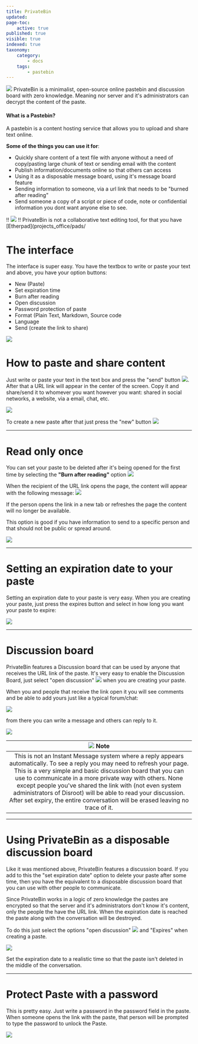 ```yaml
---
title: PrivateBin
updated:
page-toc:
    active: true
published: true
visible: true
indexed: true
taxonomy:
    category:
        - docs
    tags:
        - pastebin
---
```


![](/home/icons/privatebin.png)
PrivateBin is a minimalist, open-source online pastebin and discussion board with zero knowledge. Meaning nor server and it's administrators can decrypt the content of the paste.
<br>

#### What is a Pastebin?
A pastebin is a content hosting service that allows you to upload and share text online.

**Some of the things you can use it for**:

- Quickly share content of a text file with anyone without a need of copy/pasting large chunk of text or sending email with the content
- Publish information/documents online so that others can access
- Using it as a disposable message board, using it's message board feature
- Sending information to someone, via a url link that needs to be "burned after reading"
- Send someone a copy of a script or piece of code, note or confidential information you dont want anyone else to see.

!! ![](/home/icons/note.png)
!! PrivateBin is not a collaborative text editing tool, for that you have [Etherpad](projects_office/pads/

# The interface

The interface is super easy. You have the textbox to write or paste your text and above, you have your option buttons:

* New (Paste)
* Set expiration time
* Burn after reading
* Open discussion
* Password protection of paste
* Format (Plain Text, Markdown, Source code
* Language
* Send (create the link to share)


![](en/privatebin01.gif)



# How to paste and share content

Just write or paste your text in the text box and press the "send" button  ![](en/privatebin01.png?resize=38,18). After that a URL link will appear in the center of the screen. Copy it and share/send it to whomever you want however you want: shared in social networks, a website, via a email, chat, etc.

![](en/privatebin02.gif)

To create a new paste after that just press the "new" button  ![](en/privatebin02.png?resize=38,18)

----------

# Read only once
You can set your paste to be deleted after it's being opened for the first time by selecting the **"Burn after reading"** option ![](en/privatebin03.png?resize=166,41)

When the recipient of the URL link opens the page, the content will appear with the following message:
![](en/privatebin04.png?resize=606,50)

If the person opens the link in a new tab or refreshes the page the content will no longer be available.

This option is good if you have information to send to a specific person and that should not be public or spread around.

![](en/privatebin03.gif)

----------

# Setting an expiration date to your paste

Setting an expiration date to your paste is very easy. When you are creating your paste, just press the expires button and select in how long you want your paste to expire:

![](en/privatebin04.gif)

----------
# Discussion board

PrivateBin features a Discussion board that can be used by anyone that receives the URL link of the paste. It's very easy to enable the Discussion Board, just select "open discussion" ![](en/privatebin05.png?resize=151,41) when you are creating your paste.

When you and people that receive the link open it you will see comments and be able to add yours just like a typical forum/chat:

![](en/privatebin06.png)

from there you can write a message and others can reply to it.

![](en/privatebin05.gif)


|![](en/note.png) **Note**|
|:--:|
|This is not an Instant Message system where a reply appears automatically. To see a reply you may need to refresh your page.<br>This is a very simple and basic discussion board that you can use to communicate in a more private way with others. None except people you've shared the link with (not even system administrators of Disroot) will be able to read your discussion. After set expiry, the entire conversation will be erased leaving no trace of it.|

----------
# Using PrivateBin as a disposable discussion board

Like it was mentioned above, PrivateBin features a discussion board. If you add to this the "set expiration date" option to delete your paste after some time, then you have the equivalent to a disposable discussion board that you can use with other people to communicate.

Since PrivateBin works in a logic of zero knowledge the pastes are encrypted so that the server and it's administrators don't know it's content, only the people the have the URL link.
When the expiration date is reached the paste along with the conversation will be destroyed.

To do this just select the options "open discussion" ![](en/privatebin07.png?resize=151,41) and "Expires" when creating a paste.

![](en/privatebin06.gif)

Set the expiration date to a realistic time so that the paste isn't deleted in the middle of the conversation.

----------

# Protect Paste with a password
This is pretty easy. Just write a password in the password field in the paste. When someone opens the link with the paste, that person will be prompted to type the password to unlock the Paste.

![](en/privatebin07.gif)
